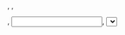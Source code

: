 , 
, <form>, <input>, <select>, <button>, dll untuk membuat struktur dan elemen web. Anda juga dapat menggunakan CSS untuk mengatur gaya dan warna web.</button></select></form>
